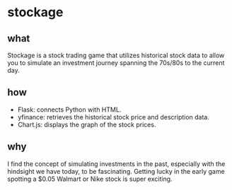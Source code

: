 # stockage

## what
Stockage is a stock trading game that utilizes historical stock data to allow you to simulate an investment journey spanning the 70s/80s to the current day.

## how
- Flask: connects Python with HTML.
- yfinance: retrieves the historical stock price and description data.
- Chart.js: displays the graph of the stock prices.

## why
I find the concept of simulating investments in the past, especially with the hindsight we have today, to be fascinating. Getting lucky in the early game spotting a $0.05 Walmart or Nike stock is super exciting.